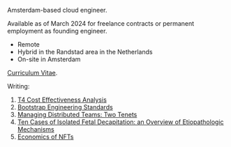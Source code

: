 Amsterdam-based cloud engineer. 

Available as of March 2024 for freelance contracts or permanent employment as founding engineer.

- Remote 
- Hybrid in the Randstad area in the Netherlands
- On-site in Amsterdam

[Curriculum Vitae](00-cv.md).

Writing:



1. [T4 Cost Effectiveness Analysis](05-cudf-cost.md)
1. [Bootstrap Engineering Standards](04-bootstrap-engineering-standards.md)
1. [Managing Distributed Teams: Two Tenets](03-distributed-teams-tenets.md)
1. [Ten Cases of Isolated Fetal Decapitation: an Overview of Etiopathologic Mechanisms](02-isolated-fetal-decapitation.md)
1. [Economics of NFTs](01-economics-of-nfts.md)